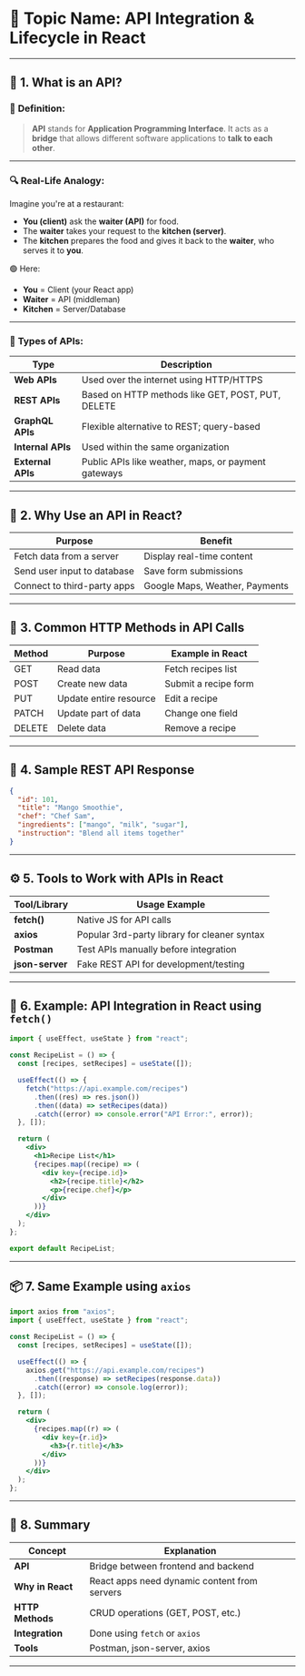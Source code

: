 
# 🎯 **Topic Name: API Integration & Lifecycle in React**

---

## 🧠 **1. What is an API?**

### 🔹 **Definition**:

> **API** stands for **Application Programming Interface**. It acts as a **bridge** that allows different software applications to **talk to each other**.

---

### 🔍 **Real-Life Analogy**:

Imagine you're at a restaurant:

* **You (client)** ask the **waiter (API)** for food.
* The **waiter** takes your request to the **kitchen (server)**.
* The **kitchen** prepares the food and gives it back to the **waiter**, who serves it to **you**.

🟢 Here:

* **You** = Client (your React app)
* **Waiter** = API (middleman)
* **Kitchen** = Server/Database

---

### 🔗 **Types of APIs**:

| Type              | Description                                         |
| ----------------- | --------------------------------------------------- |
| **Web APIs**      | Used over the internet using HTTP/HTTPS             |
| **REST APIs**     | Based on HTTP methods like GET, POST, PUT, DELETE   |
| **GraphQL APIs**  | Flexible alternative to REST; query-based           |
| **Internal APIs** | Used within the same organization                   |
| **External APIs** | Public APIs like weather, maps, or payment gateways |

---

## 🔨 **2. Why Use an API in React?**

| Purpose                     | Benefit                        |
| --------------------------- | ------------------------------ |
| Fetch data from a server    | Display real-time content      |
| Send user input to database | Save form submissions          |
| Connect to third-party apps | Google Maps, Weather, Payments |

---

## 🔁 **3. Common HTTP Methods in API Calls**

| Method | Purpose                | Example in React     |
| ------ | ---------------------- | -------------------- |
| GET    | Read data              | Fetch recipes list   |
| POST   | Create new data        | Submit a recipe form |
| PUT    | Update entire resource | Edit a recipe        |
| PATCH  | Update part of data    | Change one field     |
| DELETE | Delete data            | Remove a recipe      |

---

## 🧪 **4. Sample REST API Response**

```json
{
  "id": 101,
  "title": "Mango Smoothie",
  "chef": "Chef Sam",
  "ingredients": ["mango", "milk", "sugar"],
  "instruction": "Blend all items together"
}
```

---

## ⚙️ **5. Tools to Work with APIs in React**

| Tool/Library    | Usage Example                                |
| --------------- | -------------------------------------------- |
| **fetch()**     | Native JS for API calls                      |
| **axios**       | Popular 3rd-party library for cleaner syntax |
| **Postman**     | Test APIs manually before integration        |
| **json-server** | Fake REST API for development/testing        |

---

## 🚀 **6. Example: API Integration in React using `fetch()`**

```jsx
import { useEffect, useState } from "react";

const RecipeList = () => {
  const [recipes, setRecipes] = useState([]);

  useEffect(() => {
    fetch("https://api.example.com/recipes")
      .then((res) => res.json())
      .then((data) => setRecipes(data))
      .catch((error) => console.error("API Error:", error));
  }, []);

  return (
    <div>
      <h1>Recipe List</h1>
      {recipes.map((recipe) => (
        <div key={recipe.id}>
          <h2>{recipe.title}</h2>
          <p>{recipe.chef}</p>
        </div>
      ))}
    </div>
  );
};

export default RecipeList;
```

---

## 📦 **7. Same Example using `axios`**

```jsx
import axios from "axios";
import { useEffect, useState } from "react";

const RecipeList = () => {
  const [recipes, setRecipes] = useState([]);

  useEffect(() => {
    axios.get("https://api.example.com/recipes")
      .then((response) => setRecipes(response.data))
      .catch((error) => console.log(error));
  }, []);

  return (
    <div>
      {recipes.map((r) => (
        <div key={r.id}>
          <h3>{r.title}</h3>
        </div>
      ))}
    </div>
  );
};
```

---

## 🧭 **8. Summary**

| Concept          | Explanation                                  |
| ---------------- | -------------------------------------------- |
| **API**          | Bridge between frontend and backend          |
| **Why in React** | React apps need dynamic content from servers |
| **HTTP Methods** | CRUD operations (GET, POST, etc.)            |
| **Integration**  | Done using `fetch` or `axios`                |
| **Tools**        | Postman, json-server, axios                  |

---